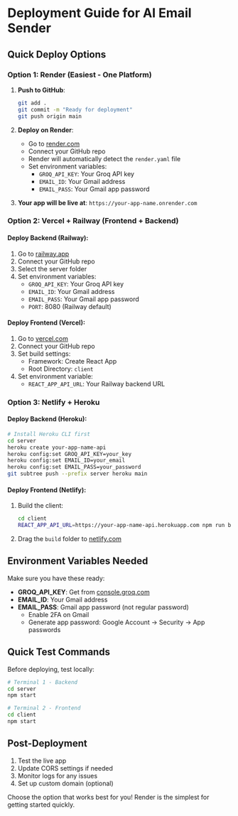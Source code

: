 # Deployment Guide for AI Email Sender

## Quick Deploy Options

### Option 1: Render (Easiest - One Platform)

1. **Push to GitHub**:
   ```bash
   git add .
   git commit -m "Ready for deployment"
   git push origin main
   ```

2. **Deploy on Render**:
   - Go to [render.com](https://render.com)
   - Connect your GitHub repo
   - Render will automatically detect the `render.yaml` file
   - Set environment variables:
     - `GROQ_API_KEY`: Your Groq API key
     - `EMAIL_ID`: Your Gmail address
     - `EMAIL_PASS`: Your Gmail app password

3. **Your app will be live at**: `https://your-app-name.onrender.com`

### Option 2: Vercel + Railway (Frontend + Backend)

#### Deploy Backend (Railway):
1. Go to [railway.app](https://railway.app)
2. Connect your GitHub repo
3. Select the server folder
4. Set environment variables:
   - `GROQ_API_KEY`: Your Groq API key
   - `EMAIL_ID`: Your Gmail address
   - `EMAIL_PASS`: Your Gmail app password
   - `PORT`: 8080 (Railway default)

#### Deploy Frontend (Vercel):
1. Go to [vercel.com](https://vercel.com)
2. Connect your GitHub repo
3. Set build settings:
   - Framework: Create React App
   - Root Directory: `client`
4. Set environment variable:
   - `REACT_APP_API_URL`: Your Railway backend URL

### Option 3: Netlify + Heroku

#### Deploy Backend (Heroku):
```bash
# Install Heroku CLI first
cd server
heroku create your-app-name-api
heroku config:set GROQ_API_KEY=your_key
heroku config:set EMAIL_ID=your_email
heroku config:set EMAIL_PASS=your_password
git subtree push --prefix server heroku main
```

#### Deploy Frontend (Netlify):
1. Build the client:
   ```bash
   cd client
   REACT_APP_API_URL=https://your-app-name-api.herokuapp.com npm run build
   ```
2. Drag the `build` folder to [netlify.com](https://netlify.com)

## Environment Variables Needed

Make sure you have these ready:

- **GROQ_API_KEY**: Get from [console.groq.com](https://console.groq.com)
- **EMAIL_ID**: Your Gmail address
- **EMAIL_PASS**: Gmail app password (not regular password)
  - Enable 2FA on Gmail
  - Generate app password: Google Account → Security → App passwords

## Quick Test Commands

Before deploying, test locally:

```bash
# Terminal 1 - Backend
cd server
npm start

# Terminal 2 - Frontend  
cd client
npm start
```

## Post-Deployment

1. Test the live app
2. Update CORS settings if needed
3. Monitor logs for any issues
4. Set up custom domain (optional)

Choose the option that works best for you! Render is the simplest for getting started quickly.